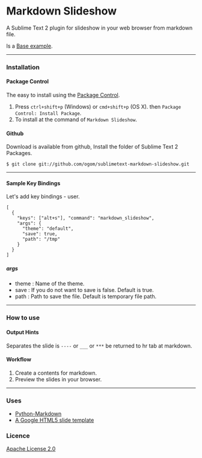 Markdown Slideshow
==================

A Sublime Text 2 plugin for slideshow in your web browser from markdown file.

Is a [Base example](http://ogom.github.com/sublimetext-markdown-slideshow/examples/base.html).

---

### Installation
#### Package Control
The easy to install using the [Package Control](http://wbond.net/sublime_packages/package_control).

1. Press `ctrl+shift+p` (Windows) or `cmd+shift+p` (OS X). then `Package Control: Install Package`.
2. To install at the command of `Markdown Slideshow`.


#### Github
Download is available from github, Install the folder of Sublime Text 2 Packages.

    $ git clone git://github.com/ogom/sublimetext-markdown-slideshow.git

---

#### Sample Key Bindings
Let's add key bindings - user.

    [
      { 
        "keys": ["alt+s"], "command": "markdown_slideshow",
        "args": {
          "theme": "default",
          "save": true,
          "path": "/tmp"
        }
      }
    ]

##### args
* theme : Name of the theme.
* save : If you do not want to save is false. Default is true.
* path : Path to save the file. Default is temporary file path.


---
### How to use
#### Output Hints
Separates the slide is `----` or `___` or `***` be returned to hr tab at markdown.  

#### Workflow
1. Create a contents for markdown.
2. Preview the slides in your browser.

---

### Uses
* [Python-Markdown](https://github.com/waylan/Python-Markdown)
* [A Google HTML5 slide template](http://code.google.com/p/html5slides/)


### Licence
[Apache License 2.0](http://www.apache.org/licenses/LICENSE-2.0)